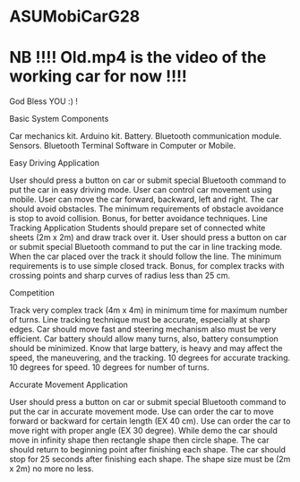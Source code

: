 # ASUMobiCarG28
# NB !!!! Old.mp4 is the video of the working car for now !!!!
God Bless YOU :) !

Basic System Components

Car mechanics kit.
Arduino kit.
Battery.
Bluetooth communication module.
Sensors.
Bluetooth Terminal Software in Computer or Mobile.


Easy Driving Application

User should press a button on car or submit special Bluetooth command to put the car in easy driving mode.
User can control car movement using mobile.
User can move the car forward, backward, left and right.
The car should avoid obstacles. 
The minimum requirements of obstacle avoidance is stop to avoid collision.
Bonus, for better avoidance techniques.
Line Tracking Application
Students should prepare set of connected white sheets (2m x 2m) and draw track over it.
User should press a button on car or submit special Bluetooth command to put the car in line tracking mode.
When the car placed over the track it should follow the line.
The minimum requirements is to use simple closed track.
Bonus, for complex tracks with crossing points and sharp curves of radius less than 25 cm.


Competition

Track very complex track (4m x 4m) in minimum time for maximum number of turns.
Line tracking technique must be accurate, especially at sharp edges.
Car should move fast and steering mechanism also must be very efficient.
Car battery should allow many turns, also, battery consumption should be minimized.
Know that large battery, is heavy and may affect the speed, the maneuvering, and the tracking.
10 degrees for accurate tracking. 10 degrees for speed. 10 degrees for number of turns.


Accurate Movement Application

User should press a button on car or submit special Bluetooth command to put the car in accurate movement mode.
Use can order the car to move forward or backward for certain length (EX 40 cm).
Use can order the car to move right with proper angle (EX 30 degree).
While demo the car should move in infinity shape then rectangle shape then circle shape.
The car should return to beginning point after finishing each shape.
The car should stop for 25 seconds after finishing each shape.
The shape size must be (2m x 2m) no more no less.
